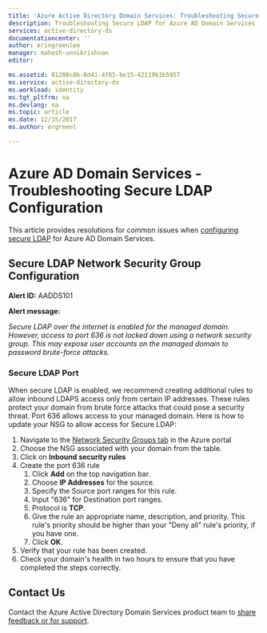 ```yaml
---
title: 'Azure Active Directory Domain Services: Troubleshooting Secure LDAP Configuration | Microsoft Docs'
description: Troubleshooting Secure LDAP for Azure AD Domain Services
services: active-directory-ds
documentationcenter: ''
author: eringreenlee
manager: mahesh-unnikrishnan
editor:

ms.assetid: 81208c0b-8d41-4f65-be15-42119b1b5957
ms.service: active-directory-ds
ms.workload: identity
ms.tgt_pltfrm: na
ms.devlang: na
ms.topic: article
ms.date: 12/15/2017
ms.author: ergreenl

---
```

# Azure AD Domain Services - Troubleshooting Secure LDAP Configuration

This article provides resolutions for common issues when [configuring secure LDAP](active-directory-ds-admin-guide-configure-secure-ldap.md) for Azure AD Domain Services.

## Secure LDAP Network Security Group Configuration

**Alert ID:** AADDS101

**Alert message:**

*Secure LDAP over the internet is enabled for the managed domain. However, access to port 636 is not locked down using a network security group. This may expose user accounts on the managed domain to password brute-force attacks.*

### Secure LDAP Port

When secure LDAP is enabled, we recommend creating additional rules to allow inbound LDAPS access only from certain IP addresses. These rules protect your domain from brute force attacks that could pose a security threat. Port 636 allows access to your managed domain. Here is how to update your NSG to allow access for Secure LDAP:

1. Navigate to the [Network Security Groups tab](https://portal.azure.com/#blade/HubsExtension/Resources/resourceType/Microsoft.Network%2FNetworkSecurityGroups) in the Azure portal
2. Choose the NSG associated with your domain from the table.
3. Click on **Inbound security rules**
4. Create the port 636 rule
   1. Click **Add** on the top navigation bar.
   2. Choose **IP Addresses** for the source.
   3. Specify the Source port ranges for this rule.
   4. Input "636" for Destination port ranges.
   5. Protocol is **TCP**.
   6. Give the rule an appropriate name, description, and priority. This rule's priority should be higher than your "Deny all" rule's priority, if you have one.
   7. Click **OK**.
5. Verify that your rule has been created.
6. Check your domain's health in two hours to ensure that you have completed the steps correctly.


## Contact Us
Contact the Azure Active Directory Domain Services product team to [share feedback or for support](active-directory-ds-contact-us.md).
